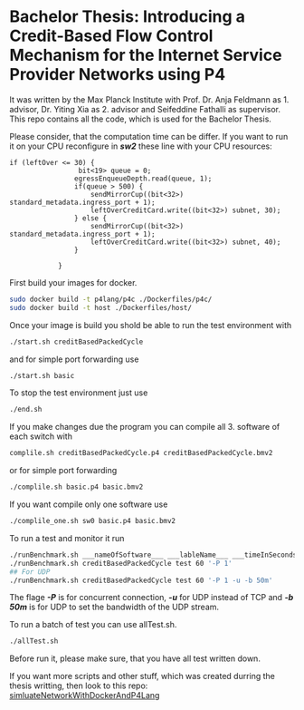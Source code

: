 # Bachelor Thesis: Introducing a Credit-Based Flow Control Mechanism for the Internet Service Provider Networks using P4
It was written by the Max Planck Institute with Prof. Dr. Anja Feldmann as 1. advisor, Dr. Yiting Xia as 2. advisor and Seifeddine Fathalli as supervisor. 
This repo contains all the code, which is used for the Bachelor Thesis. 

Please consider, that the computation time can be differ. If you want to run it on your CPU reconfigure in ___sw2___ these line with your CPU resources: 
```P4
if (leftOver <= 30) {
                 bit<19> queue = 0;
                egressEnqueueDepth.read(queue, 1);
                if(queue > 500) {
                    sendMirrorCup((bit<32>) standard_metadata.ingress_port + 1);
                    leftOverCreditCard.write((bit<32>) subnet, 30);
                } else {
                    sendMirrorCup((bit<32>) standard_metadata.ingress_port + 1);
                    leftOverCreditCard.write((bit<32>) subnet, 40);
                }

            }
```

First build your images for docker. 
```zsh
sudo docker build -t p4lang/p4c ./Dockerfiles/p4c/
sudo docker build -t host ./Dockerfiles/host/
```

Once your image is build you shold be able to run the test environment with 
```zsh
./start.sh creditBasedPackedCycle
```
and for simple port forwarding use 
```zsh
./start.sh basic
```

To stop the test environment just use
```zsh
./end.sh
```

If you make changes due the program you can compile all 3. software of each switch with
```zsh
complile.sh creditBasedPackedCycle.p4 creditBasedPackedCycle.bmv2
```
or for simple port forwarding 
```zsh
./complile.sh basic.p4 basic.bmv2
```
If you want compile only one software use
```zsh
./complile_one.sh sw0 basic.p4 basic.bmv2
```

To run a test and monitor it run
```zsh
./runBenchmark.sh ___nameOfSoftware___ ___lableName___ ___timeInSeconds___ ___concurrentConnection___
./runBenchmark.sh creditBasedPackedCycle test 60 '-P 1'
## For UDP 
./runBenchmark.sh creditBasedPackedCycle test 60 '-P 1 -u -b 50m' 
```
The flage ___-P___ is for concurrent connection,  ___-u___ for UDP instead of TCP and ___-b 50m___ is for UDP to set the bandwidth of the UDP stream. 

To run a batch of test you can use allTest.sh. 
```zsh
./allTest.sh
```
Before run it, please make sure, that you have all test written down. 

If you want more scripts and other stuff, which was created durring the thesis writting, then look to this repo: [simluateNetworkWithDockerAndP4Lang
](https://github.com/midu1863/simluateNetworkWithDockerAndP4Lang)
